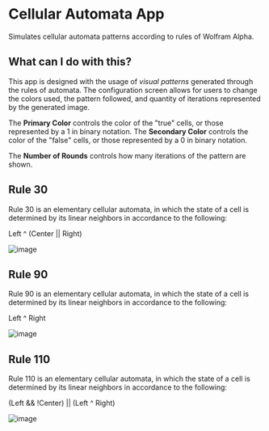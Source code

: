 # Cellular Automata App
Simulates cellular automata patterns according to rules of Wolfram Alpha. 

## What can I do with this?
This app is designed with the usage of *visual patterns* generated through the rules of automata. The configuration screen allows for users to change the colors used, the pattern followed, and quantity of iterations represented by the generated image. 

The **Primary Color** controls the color of the "true" cells, or those represented by a 1 in binary notation.
The **Secondary Color** controls the color of the "false" cells, or those represented by a 0 in binary notation.

The **Number of Rounds** controls how many iterations of the pattern are shown. 

## Rule 30

Rule 30 is an elementary cellular automata, in which the state of a cell is determined by its linear neighbors in accordance to the following:

Left ^ (Center || Right)


![image](https://user-images.githubusercontent.com/46231960/149709942-47e411c8-0cba-4f7f-90f7-d93cd9b6df1e.png)

## Rule 90

Rule 90 is an elementary cellular automata, in which the state of a cell is determined by its linear neighbors in accordance to the following:

Left ^ Right

![image](https://user-images.githubusercontent.com/46231960/149710063-94d9e866-a58b-4079-bd76-6116b25c5a82.png)

## Rule 110

Rule 110 is an elementary cellular automata, in which the state of a cell is determined by its linear neighbors in accordance to the following:

(Left && !Center) || (Left ^ Right)

![image](https://user-images.githubusercontent.com/46231960/149710269-9f9146f8-9e48-400c-a574-82d11eb130cb.png)
